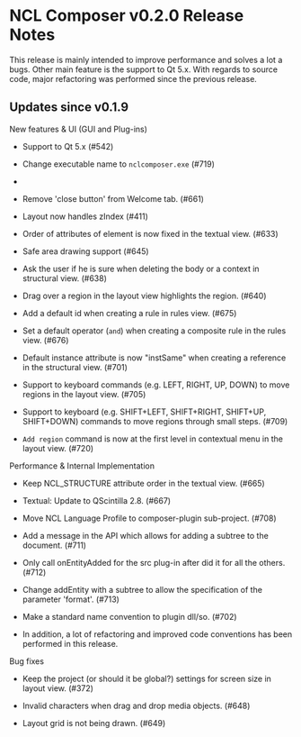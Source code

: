 NCL Composer v0.2.0 Release Notes
=================================

This release is mainly intended to improve performance and solves a lot a bugs.
Other main feature is the support to Qt 5.x. With regards to source code, major
refactoring was performed since the previous release.

Updates since v0.1.9
--------------------

New features & UI (GUI and Plug-ins)

  * Support to Qt 5.x (#542)
  * Change executable name to `nclcomposer.exe` (#719)
  *
  * Remove 'close button' from Welcome tab. (#661)

  * Layout now handles zIndex (#411)

  * Order of attributes of element <region> is now fixed in the textual view.
    (#633)

  * Safe area drawing support (#645)

  * Ask the user if he is sure when deleting the body or a context in
    structural view. (#638)

  * Drag over a region in the layout view highlights the region. (#640)

  *  Add a default id when creating a rule in rules view. (#675)

  * Set a default operator (`and`) when creating a composite rule in the rules
    view. (#676)

  * Default instance attribute is now "instSame" when creating a reference in
    the structural view. (#701)

  * Support to keyboard commands (e.g. LEFT, RIGHT, UP, DOWN) to move regions
    in the layout view. (#705)

  * Support to keyboard (e.g. SHIFT+LEFT, SHIFT+RIGHT, SHIFT+UP, SHIFT+DOWN)
    commands to move regions through small steps. (#709)

  * `Add region` command is now at the first level in contextual menu in the
    layout view. (#720)

 
Performance & Internal Implementation

  * Keep NCL_STRUCTURE attribute order in the textual view. (#665)

  * Textual: Update to QScintilla 2.8. (#667)

  * Move NCL Language Profile to composer-plugin sub-project. (#708)

  * Add a message in the API which allows for adding a subtree to the document.
    (#711)

  * Only call onEntityAdded for the src plug-in after did it for all the others.
    (#712)

  * Change addEntity with a subtree to allow the specification of the parameter
    'format'. (#713)

  * Make a standard name convention to plugin dll/so. (#702)

  * In addition, a lot of refactoring and improved code conventions has been
    performed in this release.


Bug fixes

  * Keep the project (or should it be global?) settings for screen size in
    layout view. (#372)

  * Invalid characters when drag and drop media objects. (#648)

  * Layout grid is not being drawn. (#649)

